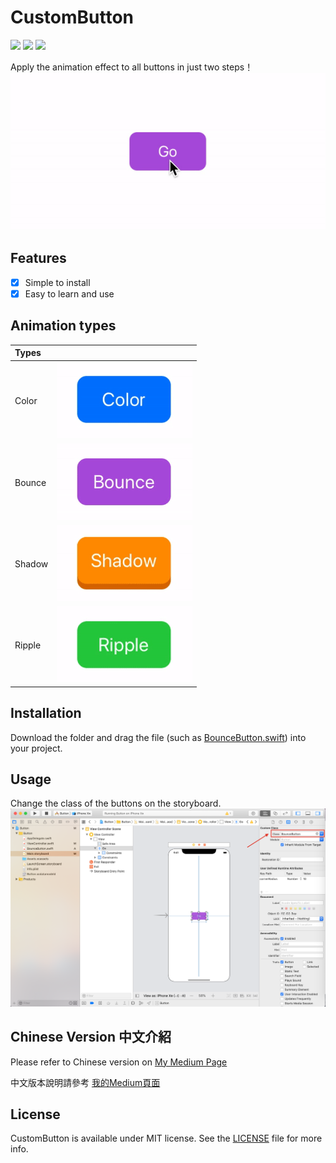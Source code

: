 CustomButton
====
![](https://img.shields.io/badge/Swift-5.0-orange.svg)
![](https://img.shields.io/badge/Platform-iOS-brightgreen.svg)
![](https://img.shields.io/badge/License-MIT-lightgrey.svg)


Apply the animation effect to all buttons in just two steps！
![](https://github.com/YICHINGOFFICIAL/CustomButton/blob/master/ReadMeMaterial/buttonGIF.gif)

Features
---
- [x] Simple to install
- [x] Easy to learn and use

Animation types
---
| Types   |                                      |
|:--------|:-------------------------------------|
| Color   | ![](https://github.com/YICHINGOFFICIAL/CustomButton/blob/master/ReadMeMaterial/Color.gif) |
| Bounce  | ![](https://github.com/YICHINGOFFICIAL/CustomButton/blob/master/ReadMeMaterial/Bounce.gif)|
| Shadow  | ![](https://github.com/YICHINGOFFICIAL/CustomButton/blob/master/ReadMeMaterial/Shadow.gif)|
| Ripple  | ![](https://github.com/YICHINGOFFICIAL/CustomButton/blob/master/ReadMeMaterial/Ripple.gif)|


Installation
---
Download the folder and drag the file (such as [BounceButton.swift](https://github.com/YICHINGOFFICIAL/CustomButton/blob/master/CustomButton/Button/BounceButton.swift)) into your project. 

Usage
---

Change the class of the buttons on the storyboard.
![](https://github.com/YICHINGOFFICIAL/CustomButton/blob/master/ReadMeMaterial/Screenshot.png)




Chinese Version 中文介紹
---
Please refer to Chinese version on [My Medium Page](https://medium.com/@YiChing/套用按鈕響應效果至所有viewcontroller-b78d1eb88eb9)

中文版本說明請參考 [我的Medium頁面](https://medium.com/@YiChing/套用按鈕響應效果至所有viewcontroller-b78d1eb88eb9)

License
---
CustomButton is available under MIT license. See the [LICENSE](https://github.com/YICHINGOFFICIAL/CustomButton/blob/master/LICENSE) file for more info.
